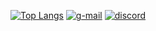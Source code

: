 [![Top Langs](https://github-readme-stats.vercel.app/api/top-langs/?username=gg-br)](https://github.com/anuraghazra/github-readme-stats)
[![g-mail](https://img.shields.io/badge/Gmail-D14836?style=for-the-badge&logo=gmail&logoColor=white)](mailto:gabrielguerreirodefreitas@gmail.com)
[![discord](https://img.shields.io/badge/Discord-7289DA?style=for-the-badge&logo=discord&logoColor=white)](https://discord.gg/PXN9MKk3F2)
